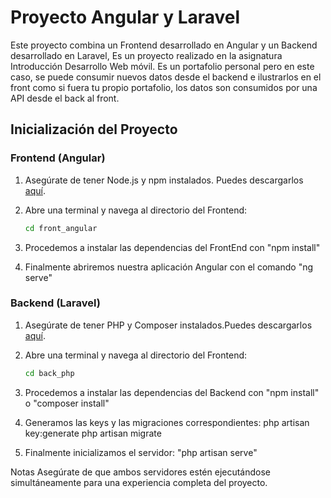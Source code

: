 # Proyecto Angular y Laravel

Este proyecto combina un Frontend desarrollado en Angular y un Backend desarrollado en Laravel, Es un proyecto realizado en la asignatura Introducción Desarrollo Web móvil.
Es un portafolio personal pero en este caso, se puede consumir nuevos datos desde el backend e ilustrarlos en el front como si fuera tu propio portafolio, los datos son consumidos
por una API desde el back al front.

## Inicialización del Proyecto

### Frontend (Angular)

1. Asegúrate de tener Node.js y npm instalados. Puedes descargarlos [aquí](https://nodejs.org/).

2. Abre una terminal y navega al directorio del Frontend:

   ```bash
   cd front_angular
3. Procedemos a instalar las dependencias del FrontEnd con "npm install"


4. Finalmente abriremos nuestra aplicación Angular con el comando "ng serve"


### Backend (Laravel)

1. Asegúrate de tener PHP y Composer instalados.Puedes descargarlos [aquí](https://getcomposer.org/).
 
2. Abre una terminal y navega al directorio del Frontend:

   ```bash
   cd back_php
3. Procedemos a instalar las dependencias del Backend con "npm install" o "composer install"
4. Generamos las keys y las migraciones correspondientes:
php artisan key:generate
php artisan migrate
5. Finalmente inicializamos el servidor: "php artisan serve"

Notas
Asegúrate de que ambos servidores estén ejecutándose simultáneamente para una experiencia completa del proyecto.
   

  
